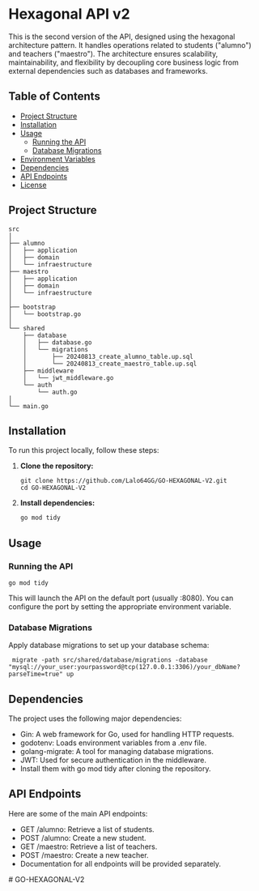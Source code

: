 # Hexagonal API v2

This is the second version of the API, designed using the hexagonal architecture pattern. It handles operations related to students ("alumno") and teachers ("maestro"). The architecture ensures scalability, maintainability, and flexibility by decoupling core business logic from external dependencies such as databases and frameworks.

## Table of Contents

- [Project Structure](#project-structure)
- [Installation](#installation)
- [Usage](#usage)
  - [Running the API](#running-the-api)
  - [Database Migrations](#database-migrations)
- [Environment Variables](#environment-variables)
- [Dependencies](#dependencies)
- [API Endpoints](#api-endpoints)
- [License](#license)

## Project Structure

```plaintext
src
│
├── alumno
│   ├── application
│   ├── domain
│   └── infraestructure
├── maestro
│   ├── application
│   ├── domain
│   └── infraestructure
│
├── bootstrap
│   └── bootstrap.go            
│
└── shared
    ├── database
    │   ├── database.go
    │   └── migrations
    │       ├── 20240813_create_alumno_table.up.sql
    │       └── 20240813_create_maestro_table.up.sql
    ├── middleware
    │   └── jwt_middleware.go   
    └── auth
        └── auth.go             
│
└── main.go
```

## Installation

To run this project locally, follow these steps:

1. **Clone the repository:**

   ```
   git clone https://github.com/Lalo64GG/GO-HEXAGONAL-V2.git
   cd GO-HEXAGONAL-V2
   ```
2. **Install dependencies:**
   ```bash
   go mod tidy
   ```
## Usage

 ### Running the API
   ```
   go mod tidy
   ```
   This will launch the API on the default port (usually :8080). You can configure the port by setting the appropriate environment variable.

 ### Database Migrations
 Apply database migrations to set up your database schema:
  ```
   migrate -path src/shared/database/migrations -database "mysql://your_user:yourpassword@tcp(127.0.0.1:3306)/your_dbName?parseTime=true" up

   ```
   
## Dependencies
  The project uses the following major dependencies:

-   Gin: A web framework for Go, used for handling HTTP requests.
-   godotenv: Loads environment variables from a .env file.
-   golang-migrate: A tool for managing database migrations.
-   JWT: Used for secure authentication in the middleware.
-   Install them with go mod tidy after cloning the repository.

## API Endpoints
Here are some of the main API endpoints:

- GET /alumno: Retrieve a list of students.
- POST /alumno: Create a new student.
- GET /maestro: Retrieve a list of teachers.
- POST /maestro: Create a new teacher.
- Documentation for all endpoints will be provided separately.


#   G O - H E X A G O N A L - V 2  
 